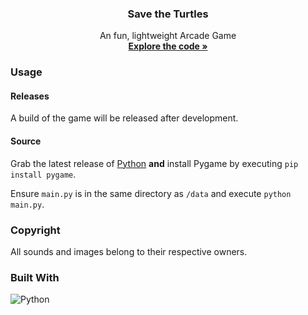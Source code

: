 <div align="center">
<h3 align="center">Save the Turtles</h3>

  <p align="center">
    An fun, lightweight Arcade Game
    <br />
    <a href="https://github.com/lhunter3/Save-The-Turtles/main.py"><strong>Explore the code »</strong></a>
  </p>
</div>

### Usage
#### Releases

A build of the game will be released after development.

#### Source

Grab the latest release of [Python](https://www.python.org/downloads/) **and** install Pygame by executing ``pip install pygame``.

Ensure ``main.py`` is in the same directory as ``/data`` and execute  ``python main.py``.

### Copyright 

All sounds and images belong to their respective owners. 


### Built With

![Python](https://img.shields.io/badge/Python-323330?style=for-the-badge&logo=Python&logoColor=blue)






